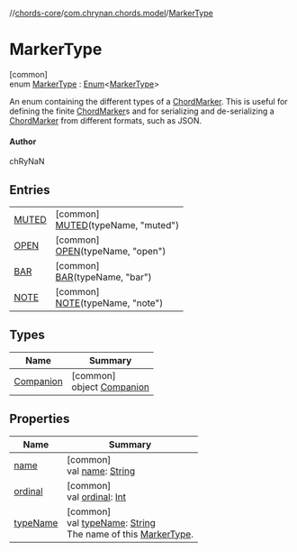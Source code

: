 //[chords-core](../../../index.md)/[com.chrynan.chords.model](../index.md)/[MarkerType](index.md)

# MarkerType

[common]\
enum [MarkerType](index.md) : [Enum](https://kotlinlang.org/api/latest/jvm/stdlib/kotlin/-enum/index.html)&lt;[MarkerType](index.md)&gt; 

An enum containing the different types of a [ChordMarker](../-chord-marker/index.md). This is useful for defining the finite [ChordMarker](../-chord-marker/index.md)s and for serializing and de-serializing a [ChordMarker](../-chord-marker/index.md) from different formats, such as JSON.

#### Author

chRyNaN

## Entries

| | |
|---|---|
| [MUTED](-m-u-t-e-d/index.md) | [common]<br>[MUTED](-m-u-t-e-d/index.md)(typeName, "muted") |
| [OPEN](-o-p-e-n/index.md) | [common]<br>[OPEN](-o-p-e-n/index.md)(typeName, "open") |
| [BAR](-b-a-r/index.md) | [common]<br>[BAR](-b-a-r/index.md)(typeName, "bar") |
| [NOTE](-n-o-t-e/index.md) | [common]<br>[NOTE](-n-o-t-e/index.md)(typeName, "note") |

## Types

| Name | Summary |
|---|---|
| [Companion](-companion/index.md) | [common]<br>object [Companion](-companion/index.md) |

## Properties

| Name | Summary |
|---|---|
| [name](../-string-label-state/-s-h-o-w_-n-u-m-b-e-r/index.md#-372974862%2FProperties%2F1723987581) | [common]<br>val [name](../-string-label-state/-s-h-o-w_-n-u-m-b-e-r/index.md#-372974862%2FProperties%2F1723987581): [String](https://kotlinlang.org/api/latest/jvm/stdlib/kotlin/-string/index.html) |
| [ordinal](../-string-label-state/-s-h-o-w_-n-u-m-b-e-r/index.md#-739389684%2FProperties%2F1723987581) | [common]<br>val [ordinal](../-string-label-state/-s-h-o-w_-n-u-m-b-e-r/index.md#-739389684%2FProperties%2F1723987581): [Int](https://kotlinlang.org/api/latest/jvm/stdlib/kotlin/-int/index.html) |
| [typeName](type-name.md) | [common]<br>val [typeName](type-name.md): [String](https://kotlinlang.org/api/latest/jvm/stdlib/kotlin/-string/index.html)<br>The name of this [MarkerType](index.md). |
